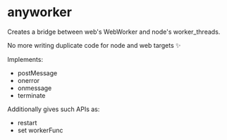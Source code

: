 # anyworker

Creates a bridge between web's WebWorker and node's worker_threads.

No more writing duplicate code for node and web targets ✨

Implements:

- postMessage
- onerror
- onmessage
- terminate

Additionally gives such APIs as:

- restart
- set workerFunc
